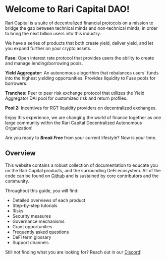 # Welcome to Rari Capital DAO!

Rari Capital is a suite of decentralized financial protocols on a mission to bridge the gap between technical minds and non-technical minds, in order to bring the next billion users into this industry.

We have a series of products that both create yield, deliver yield, and let you expand further on your crypto assets.

**Fuse:** Open interest rate protocol that provides users the ability to create and manage lending/borrowing pools.

**Yield Aggregator:** An autonomous alogorthim that rebalances users' funds into the highest yielding opportunities. Provides liquidity to Fuse pools for borrowers.

**Tranches:** Peer to peer risk exchange protocol that utilizes the Yield Aggregator DAI pool for customized risk and return profiles.

**Pool 2:** Incentives for RGT liquidity providers on decentralized exchanges.

Enjoy this experience, we are changing the world of finance together as one large community within the Rari Capital Decentralized Autonomous Organization!

Are you ready to ***Break Free*** from your current lifestyle? Now is your time.

## Overview

This website contains a robust collection of documentation to educate you on the Rari Capital products, and the surrounding DeFi ecosystem. All of the code can be found on [Github](Github.com/raricapital) and is sustained by core contributors and the community.  

Throughout this guide, you will find:

- Detailed overviews of each product
- Step-by-step tutorials
- Risks
- Security measures
- Governance mechanisms  
- Grant opportunities 
- Frequently asked questions 
- DeFi term glossary
- Support channels

Still not finding what you are looking for? Reach out in our [Discord](Discord.comjhfjjsdjfjsvdkakak)!







